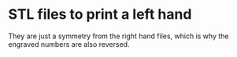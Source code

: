 # STL files to print a left hand

They are just a symmetry from the right hand files, which is why the engraved numbers are also reversed. 